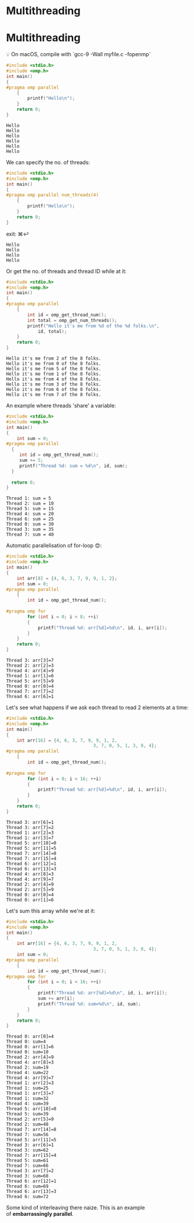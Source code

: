 # Multithreading

# Multithreading

<aside>
💡 On macOS, compile with `gcc-9 -Wall myfile.c -fopenmp`

</aside>

```c
#include <stdio.h>
#include <omp.h>
int main()
{
#pragma omp parallel
    {
        printf("Hello\n");     
    }
    return 0;
}
```

```
Hello
Hello
Hello
Hello
Hello
Hello
```

We can specify the no. of threads:

```c
#include <stdio.h>
#include <omp.h>
int main()
{
#pragma omp parallel num_threads(4)
    {
        printf("Hello\n");     
    }
    return 0;
}
```

exit: ⌘↩

```
Hello
Hello
Hello
Hello
```

Or get the no. of threads and thread ID while at it:

```c
#include <stdio.h>
#include <omp.h>
int main()
{
#pragma omp parallel
    {
        int id = omp_get_thread_num();
        int total = omp_get_num_threads();
        printf("Hello it's me from %d of the %d folks.\n",
            id, total);     
    }
    return 0;
}
```

```
Hello it's me from 2 of the 8 folks.
Hello it's me from 0 of the 8 folks.
Hello it's me from 5 of the 8 folks.
Hello it's me from 1 of the 8 folks.
Hello it's me from 4 of the 8 folks.
Hello it's me from 3 of the 8 folks.
Hello it's me from 6 of the 8 folks.
Hello it's me from 7 of the 8 folks.
```

An example where threads 'share' a variable:

```c
#include <stdio.h>
#include <omp.h>
int main()
{
	int sum = 0;
#pragma omp parallel
  {
     int id = omp_get_thread_num();
     sum += 5;
     printf("Thread %d: sum = %d\n", id, sum);     
  }
	
  return 0;
}
```

```
Thread 1: sum = 5
Thread 2: sum = 10
Thread 5: sum = 15
Thread 4: sum = 20
Thread 6: sum = 25
Thread 0: sum = 30
Thread 3: sum = 35
Thread 7: sum = 40
```

Automatic parallelisation of for-loop 😍:

```c
#include <stdio.h>
#include <omp.h>
int main()
{
	int arr[8] = {4, 6, 3, 7, 9, 9, 1, 2};
	int sum = 0;
#pragma omp parallel
	{
		int id = omp_get_thread_num();
		
#pragma omp for
		for (int i = 0; i < 8; ++i)
		{
			printf("Thread %d: arr[%d]=%d\n", id, i, arr[i]);
		}
	}
	return 0;
}
```

```
Thread 3: arr[3]=7
Thread 2: arr[2]=3
Thread 4: arr[4]=9
Thread 1: arr[1]=6
Thread 5: arr[5]=9
Thread 0: arr[0]=4
Thread 7: arr[7]=2
Thread 6: arr[6]=1
```

Let's see what happens if we ask each thread to read 2 elements at a time:

```c
#include <stdio.h>
#include <omp.h>
int main()
{
	int arr[16] = {4, 6, 3, 7, 9, 9, 1, 2,
								 3, 7, 0, 5, 1, 3, 8, 4};
#pragma omp parallel
	{
		int id = omp_get_thread_num();
		
#pragma omp for
		for (int i = 0; i < 16; ++i)
		{
			printf("Thread %d: arr[%d]=%d\n", id, i, arr[i]);
		}
	}
	return 0;
}
```

```
Thread 3: arr[6]=1
Thread 3: arr[7]=2
Thread 1: arr[2]=3
Thread 1: arr[3]=7
Thread 5: arr[10]=0
Thread 5: arr[11]=5
Thread 7: arr[14]=8
Thread 7: arr[15]=4
Thread 6: arr[12]=1
Thread 6: arr[13]=3
Thread 4: arr[8]=3
Thread 4: arr[9]=7
Thread 2: arr[4]=9
Thread 2: arr[5]=9
Thread 0: arr[0]=4
Thread 0: arr[1]=6‌
```

Let's sum this array while we're at it:

```c
#include <stdio.h>
#include <omp.h>
int main()
{
	int arr[16] = {4, 6, 3, 7, 9, 9, 1, 2,
								 3, 7, 0, 5, 1, 3, 8, 4};
	int sum = 0;
#pragma omp parallel
	{
		int id = omp_get_thread_num();
#pragma omp for
		for (int i = 0; i < 16; ++i)
		{
			printf("Thread %d: arr[%d]=%d\n", id, i, arr[i]);
			sum += arr[i];
			printf("Thread %d: sum=%d\n", id, sum);
		}
	}
	return 0;
}
```

```
Thread 0: arr[0]=4
Thread 0: sum=4
Thread 0: arr[1]=6
Thread 0: sum=10
Thread 2: arr[4]=9
Thread 4: arr[8]=3
Thread 2: sum=19
Thread 4: sum=22
Thread 4: arr[9]=7
Thread 1: arr[2]=3
Thread 1: sum=25
Thread 1: arr[3]=7
Thread 1: sum=32
Thread 4: sum=39
Thread 5: arr[10]=0
Thread 5: sum=39
Thread 2: arr[5]=9
Thread 2: sum=48
Thread 7: arr[14]=8
Thread 7: sum=56
Thread 5: arr[11]=5
Thread 3: arr[6]=1
Thread 3: sum=62
Thread 7: arr[15]=4
Thread 5: sum=61
Thread 7: sum=66
Thread 3: arr[7]=2
Thread 3: sum=68
Thread 6: arr[12]=1
Thread 6: sum=69
Thread 6: arr[13]=3
Thread 6: sum=72

```

Some kind of interleaving there naize. This is an example of **embarrassingly parallel**.
